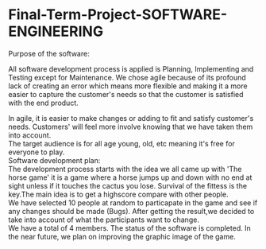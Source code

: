 # Final-Term-Project-SOFTWARE-ENGINEERING
Purpose of the software:

All software development process is applied is Planning, Implementing and Testing except for Maintenance.
We chose agile because of its profound lack of creating an error which means more flexible and making it a more easier to capture the customer's needs so that the customer is satisfied with the end product.

In agile, it is easier to make changes or adding to fit and satisfy customer's needs. Customers' will feel more involve knowing that we have taken them into account.                                                                                                   
The target audience is for all age young, old, etc meaning it's free for everyone to play.                                   
Software development plan:                                                                                                                                                   
The development process starts with the idea we all came up with 'The horse game' it is a game where a horse jumps up and down with no end at sight unless if it touches the cactus you lose. Survival of the fittess is the key.The main idea is to get a highscore compare with other people.     
We have selected 10 people at random to particapate in the game and see if any changes should be made (Bugs). After getting the result,we decided to take into account of what the participants want to change.                                                                                                                                           
We have a total of 4 members. The status of the software is completed. In the near future, we plan on improving the graphic image of the game.
